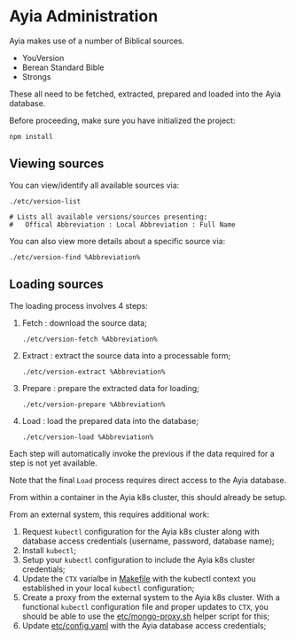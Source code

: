 # Ayia Administration

Ayia makes use of a number of Biblical sources.
- YouVersion
- Berean Standard Bible
- Strongs

These all need to be fetched, extracted, prepared and loaded into the Ayia
database.


Before proceeding, make sure you have initialized the project:
```
npm install
```


## Viewing sources

You can view/identify all available sources via:
```
./etc/version-list

# Lists all available versions/sources presenting:
#   Offical Abbreviation : Local Abbreviation : Full Name
```

You can also view more details about a specific source via:
```
./etc/version-find %Abbreviation%

```

## Loading sources

The loading process involves 4 steps:
1.  Fetch   : download the source data;
    ```
    ./etc/version-fetch %Abbreviation%
    ```
2.  Extract : extract the source data into a processable form;
    ```
    ./etc/version-extract %Abbreviation%
    ```
3.  Prepare : prepare the extracted data for loading;
    ```
    ./etc/version-prepare %Abbreviation%
    ```
4.  Load    : load the prepared data into the database;
    ```
    ./etc/version-load %Abbreviation%
    ```

Each step will automatically invoke the previous if the data required for a
step is not yet available.

Note that the final `Load` process requires direct access to the Ayia database.

From within a container in the Ayia k8s cluster, this should already be setup.

From an external system, this requires additional work:
1.  Request `kubectl` configuration for the Ayia k8s cluster along with
    database access credentials (username, password, database name);
2.  Install `kubectl`;
3.  Setup your `kubectl` configuration to include the Ayia k8s cluster
    credentials;
4.  Update the `CTX` varialbe in [Makefile](Makefile) with the kubectl context
    you established in your local `kubectl` configuration;
5.  Create a proxy from the external system to the Ayia k8s cluster. With a
    functional `kubectl` configuration file and proper updates to `CTX`, you
    should be able to use the [etc/mongo-proxy.sh](etc/mongo-proxy.sh) helper
    script for this;
6.  Update [etc/config.yaml](etc/config.yaml) with the Ayia database access
    credentials;
